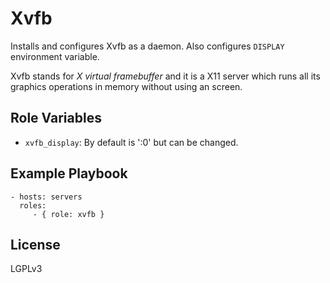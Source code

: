 # Xvfb

Installs and configures Xvfb as a daemon. Also configures `DISPLAY` environment
variable.

Xvfb stands for _X virtual framebuffer_ and it is a X11 server which runs all its
graphics operations in memory without using an screen.

## Role Variables

* `xvfb_display`: By default is ':0' but can be changed.

## Example Playbook

    - hosts: servers
      roles:
         - { role: xvfb }

## License

LGPLv3
